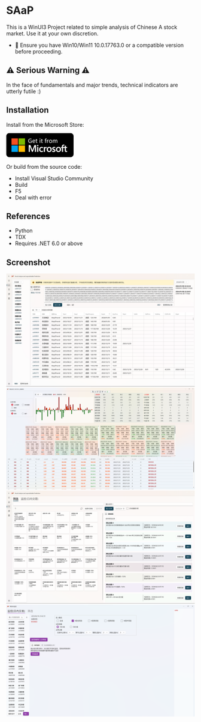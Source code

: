 # SAaP

This is a WinUI3 Project related to simple analysis of Chinese A stock market. Use it at your own discretion.

- 🚨 Ensure you have Win10/Win11 10.0.17763.0 or a compatible version before proceeding.

## ⚠ Serious Warning ⚠

In the face of fundamentals and major trends, technical indicators are utterly futile :)

## Installation

Install from the Microsoft Store:

[![Microsoft Store](Assets/msstore.svg)](https://www.microsoft.com/store/apps/9P9PVZS13C97)

Or build from the source code:

- Install Visual Studio Community
- Build
- F5
- Deal with error

## References

- Python
- TDX
- Requires .NET 6.0 or above

## Screenshot

![overiew](Assets/overview.png)
![detail](Assets/detail.png)
![filter](Assets/filter.png)
![monitor](Assets/monitor.png)

